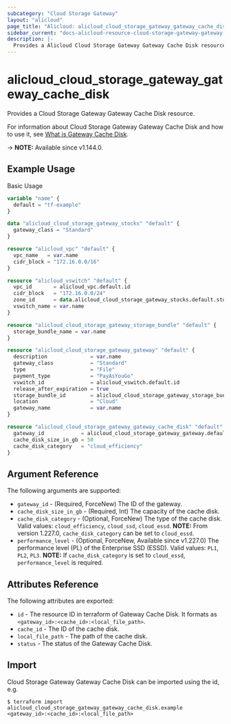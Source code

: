 ```yaml
---
subcategory: "Cloud Storage Gateway"
layout: "alicloud"
page_title: "Alicloud: alicloud_cloud_storage_gateway_gateway_cache_disk"
sidebar_current: "docs-alicloud-resource-cloud-storage-gateway-gateway-cache-disk"
description: |-
  Provides a Alicloud Cloud Storage Gateway Gateway Cache Disk resource.
---
```


# alicloud_cloud_storage_gateway_gateway_cache_disk

Provides a Cloud Storage Gateway Gateway Cache Disk resource.

For information about Cloud Storage Gateway Gateway Cache Disk and how to use it, see [What is Gateway Cache Disk](https://www.alibabacloud.com/help/en/cloud-storage-gateway/latest/creategatewaycachedisk).

-> **NOTE:** Available since v1.144.0.

## Example Usage

Basic Usage

```terraform
variable "name" {
  default = "tf-example"
}

data "alicloud_cloud_storage_gateway_stocks" "default" {
  gateway_class = "Standard"
}

resource "alicloud_vpc" "default" {
  vpc_name   = var.name
  cidr_block = "172.16.0.0/16"
}

resource "alicloud_vswitch" "default" {
  vpc_id       = alicloud_vpc.default.id
  cidr_block   = "172.16.0.0/24"
  zone_id      = data.alicloud_cloud_storage_gateway_stocks.default.stocks.0.zone_id
  vswitch_name = var.name
}

resource "alicloud_cloud_storage_gateway_storage_bundle" "default" {
  storage_bundle_name = var.name
}

resource "alicloud_cloud_storage_gateway_gateway" "default" {
  description              = var.name
  gateway_class            = "Standard"
  type                     = "File"
  payment_type             = "PayAsYouGo"
  vswitch_id               = alicloud_vswitch.default.id
  release_after_expiration = true
  storage_bundle_id        = alicloud_cloud_storage_gateway_storage_bundle.default.id
  location                 = "Cloud"
  gateway_name             = var.name
}

resource "alicloud_cloud_storage_gateway_gateway_cache_disk" "default" {
  gateway_id            = alicloud_cloud_storage_gateway_gateway.default.id
  cache_disk_size_in_gb = 50
  cache_disk_category   = "cloud_efficiency"
}
```

## Argument Reference

The following arguments are supported:

* `gateway_id` - (Required, ForceNew) The ID of the gateway.
* `cache_disk_size_in_gb` - (Required, Int) The capacity of the cache disk.
* `cache_disk_category` - (Optional, ForceNew) The type of the cache disk. Valid values: `cloud_efficiency`, `cloud_ssd`, `cloud_essd`. **NOTE:** From version 1.227.0, `cache_disk_category` can be set to `cloud_essd`.
* `performance_level` - (Optional, ForceNew, Available since v1.227.0) The performance level (PL) of the Enterprise SSD (ESSD). Valid values: `PL1`, `PL2`, `PL3`. **NOTE:** If `cache_disk_category` is set to `cloud_essd`, `performance_level` is required.

## Attributes Reference

The following attributes are exported:

* `id` - The resource ID in terraform of Gateway Cache Disk. It formats as `<gateway_id>:<cache_id>:<local_file_path>`.
* `cache_id` - The ID of the cache disk.
* `local_file_path` - The path of the cache disk.
* `status` - The status of the Gateway Cache Disk.

## Import

Cloud Storage Gateway Gateway Cache Disk can be imported using the id, e.g.

```shell
$ terraform import alicloud_cloud_storage_gateway_gateway_cache_disk.example <gateway_id>:<cache_id>:<local_file_path>
```
